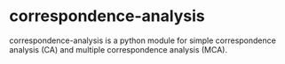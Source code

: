 # correspondence-analysis
correspondence-analysis is a python module for simple correspondence analysis (CA) and multiple correspondence analysis (MCA).
